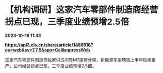 # 【机构调研】这家汽车零部件制造商经营拐点已现，三季度业绩预增2.5倍

**2023-10-16 11:43**

**https://api3.cls.cn/share/article/1486518?os=web&sv=7.7.5&app=CailianpressWeb**

这家汽车零部件制造商独家供应问界M7座椅骨架，新能源车型项目上半年陆续量产，公司经营拐点已现，三季度业绩预增2.5倍。